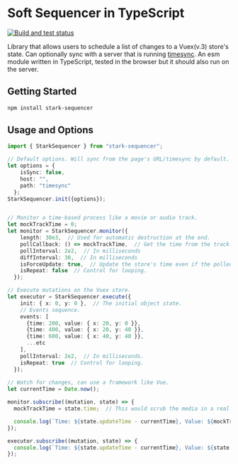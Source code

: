# Soft Sequencer in TypeScript

[![Build and test status](https://github.com/WeWatchWall/stark-sequencer/workflows/Lint%20and%20test/badge.svg)](https://github.com/WeWatchWall/stark-sequencer/actions?query=workflow%3A%22Lint+and+test%22)

Library that allows users to schedule a list of changes to a Vuex(v.3) store's state. Can optionally sync with a server that is running [timesync](https://www.npmjs.com/package/timesync). An esm module written in TypeScript, tested in the browser but it should also run on the server.

## Getting Started

```bash
npm install stark-sequencer
```

## Usage and Options

```typescript
import { StarkSequencer } from "stark-sequencer";

// Default options. Will sync from the page's URL/timesync by default.
let options = {
    isSync: false,
    host: "",
    path: "timesync"
  };
StarkSequencer.init({options});


// Monitor a time-based process like a movie or audio track.
let mockTrackTime = 0;
let monitor = StarkSequencer.monitor({
    length: 30e3,  // Used for automatic destruction at the end.
    pollCallback: () => mockTrackTime,  // Get the time from the track.
    pollInterval: 2e2,  // In milliseconds
    diffInterval: 30,  // In milliseconds
    isForceUpdate: true,  // Update the store's time even if the polled time matches the monitored time.
    isRepeat: false  // Control for looping.
  });

// Execute mutations on the Vuex store.
let executor = StarkSequencer.execute({
    init: { x: 0, y: 0 },  // The initial object state.
    // Events sequence.
    events: [
      {time: 200, value: { x: 20, y: 0 }},
      {time: 400, value: { x: 20, y: 40 }},
      {time: 600, value: { x: 40, y: 40 }},
      ...etc
    ],
    pollInterval: 2e2,  // In milliseconds.
    isRepeat: true  // Control for looping.
  });
  
// Watch for changes, can use a framework like Vue.
let currentTime = Date.now();

monitor.subscribe((mutation, state) => {
  mockTrackTime = state.time;  // This would scrub the media in a real use case.

  console.log(`Time: ${state.updateTime - currentTime}, Value: ${mockTrackTime}`);
});

executor.subscribe((mutation, state) => {
  console.log(`Time: ${state.updateTime - currentTime}, Value: ${state.value}`);
});
```
